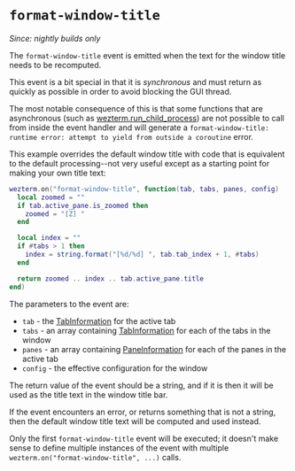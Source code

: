 # `format-window-title`

*Since: nightly builds only*

The `format-window-title` event is emitted when the text for the window title
needs to be recomputed.

This event is a bit special in that it is *synchronous* and must return as
quickly as possible in order to avoid blocking the GUI thread.

The most notable consequence of this is that some functions that are
asynchronous (such as
[wezterm.run_child_process](../wezterm/run_child_process.md)) are not possible
to call from inside the event handler and will generate a `format-window-title:
runtime error: attempt to yield from outside a coroutine` error.

This example overrides the default window title with code that is equivalent
to the default processing--not very useful except as a starting point for
making your own title text:

```lua
wezterm.on("format-window-title", function(tab, tabs, panes, config)
  local zoomed = ""
  if tab.active_pane.is_zoomed then
    zoomed = "[Z] "
  end

  local index = ""
  if #tabs > 1 then
    index = string.format("[%d/%d] ", tab.tab_index + 1, #tabs)
  end

  return zoomed .. index .. tab.active_pane.title
end)
```

The parameters to the event are:

* `tab` - the [TabInformation](../TabInformation.md) for the active tab
* `tabs` - an array containing [TabInformation](../TabInformation.md) for each of the tabs in the window
* `panes` - an array containing [PaneInformation](../PaneInformation.md) for each of the panes in the active tab
* `config` - the effective configuration for the window

The return value of the event should be a string, and if it is then it will be
used as the title text in the window title bar.

If the event encounters an error, or returns something that is not a string,
then the default window title text will be computed and used instead.

Only the first `format-window-title` event will be executed; it doesn't make
sense to define multiple instances of the event with multiple
`wezterm.on("format-window-title", ...)` calls.


